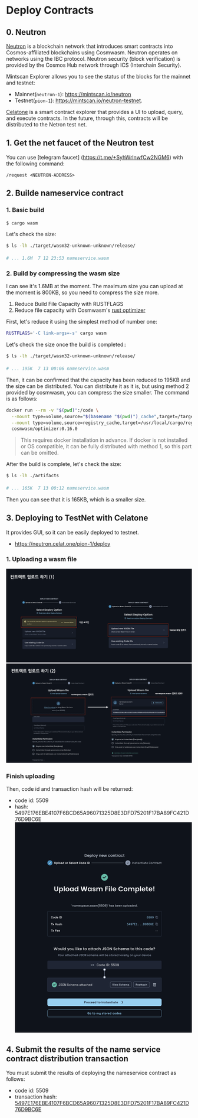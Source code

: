 # Deploy Contracts

## 0. Neutron
[Neutron](https://docs.neutron.org/) is a blockchain network that introduces smart contracts into Cosmos-affiliated blockchains using Cosmwasm. Neutron operates on networks using the IBC protocol. Neutron security (block verification) is provided by the Cosmos Hub network through ICS (Interchain Security).

Mintscan Explorer allows you to see the status of the blocks for the mainnet and testnet:
- Mainnet(`neutron-1`): https://mintscan.io/neutron
- Testnet(`pion-1`): https://mintscan.io/neutron-testnet.

[Celatone](https://neutron.celat.one/neutron-1) is a smart contract explorer that provides a UI to upload, query, and execute contracts. In the future, through this, contracts will be distributed to the Netron test net.

## 1. Get the net faucet of the Neutron test
You can use [telegram faucet] (https://t.me/+SyhWrlnwfCw2NGM6) with the following command:
```
/request <NEUTRON-ADDRESS>
```

## 2. Builde nameservice contract
### 1. Basic build
```sh
$ cargo wasm
```

Let's check the size:
```sh
$ ls -lh ./target/wasm32-unknown-unknown/release/

# ... 1.6M  7 12 23:53 nameservice.wasm
```

### 2. Build by compressing the wasm size
I can see it's 1.6MB at the moment. The maximum size you can upload at the moment is 800KB, so you need to compress the size more.
1. Reduce Build File Capacity with RUSTFLAGS
2. Reduce file capacity with Cosmwasm's [rust optimizer](https://github.com/CosmWasm/optimizer)

First, let's reduce it using the simplest method of number one:
```sh
RUSTFLAGS='-C link-args=-s' cargo wasm
```

Let's check the size once the build is completed::
```sh
$ ls -lh ./target/wasm32-unknown-unknown/release/

# ... 195K  7 13 00:06 nameservice.wasm
```

Then, it can be confirmed that the capacity has been reduced to 195KB and the size can be distributed. You can distribute it as it is, but using method 2 provided by cosmwasm, you can compress the size smaller. The command is as follows:
```sh
docker run --rm -v "$(pwd)":/code \
  --mount type=volume,source="$(basename "$(pwd)")_cache",target=/target \
  --mount type=volume,source=registry_cache,target=/usr/local/cargo/registry \
  cosmwasm/optimizer:0.16.0
```
> This requires docker installation in advance. If docker is not installed or OS compatible, it can be fully distributed with method 1, so this part can be omitted.

After the build is complete, let's check the size:
```sh
$ ls -lh ./artifacts

# ... 165K  7 13 00:12 nameservice.wasm
```
Then you can see that it is 165KB, which is a smaller size.


## 3. Deploying to TestNet with Celatone
It provides GUI, so it can be easily deployed to testnet.
- https://neutron.celat.one/pion-1/deploy

### 1. Uploading a wasm file
![](./assets/32_contract_upload_1.png)
![](./assets/32_contract_upload_2.png)

### Finish uploading 
Then, code id and transaction hash will be returned:
- code id: 5509
- hash: 5497E176EBE4107F6BCD65A96071325D8E3DFD75201F17BA89FC421D76D9BC6E
![](./assets/32_contract_upload_complete.png)


## 4. Submit the results of the name service contract distribution transaction
You must submit the results of deploying the nameservice contract as follows:
- code id: 5509
- transaction hash: [5497E176EBE4107F6BCD65A96071325D8E3DFD75201F17BA89FC421D76D9BC6E](https://neutron.celat.one/pion-1/txs/5497E176EBE4107F6BCD65A96071325D8E3DFD75201F17BA89FC421D76D9BC6E)

